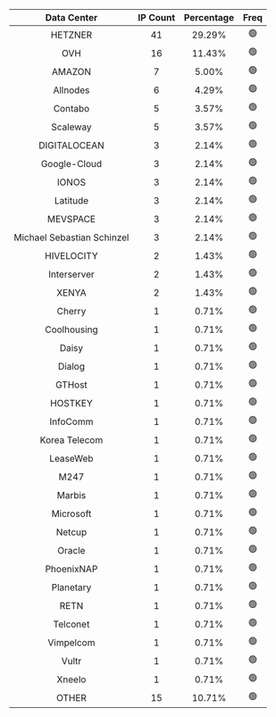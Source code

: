 | Data Center | IP Count | Percentage | Freq |
|:------------:|:--------:|:-----------:|:-----:|
| HETZNER | 41 | 29.29% | 🟢 |
| OVH | 16 | 11.43% | 🟢 |
| AMAZON | 7 | 5.00% | 🟢 |
| Allnodes | 6 | 4.29% | 🟢 |
| Contabo | 5 | 3.57% | 🟢 |
| Scaleway | 5 | 3.57% | 🟢 |
| DIGITALOCEAN | 3 | 2.14% | 🟢 |
| Google-Cloud | 3 | 2.14% | 🟢 |
| IONOS | 3 | 2.14% | 🟢 |
| Latitude | 3 | 2.14% | 🟢 |
| MEVSPACE | 3 | 2.14% | 🟢 |
| Michael Sebastian Schinzel | 3 | 2.14% | 🟢 |
| HIVELOCITY | 2 | 1.43% | 🟢 |
| Interserver | 2 | 1.43% | 🟢 |
| XENYA | 2 | 1.43% | 🟢 |
| Cherry | 1 | 0.71% | 🟢 |
| Coolhousing | 1 | 0.71% | 🟢 |
| Daisy | 1 | 0.71% | 🟢 |
| Dialog | 1 | 0.71% | 🟢 |
| GTHost | 1 | 0.71% | 🟢 |
| HOSTKEY | 1 | 0.71% | 🟢 |
| InfoComm | 1 | 0.71% | 🟢 |
| Korea Telecom | 1 | 0.71% | 🟢 |
| LeaseWeb | 1 | 0.71% | 🟢 |
| M247 | 1 | 0.71% | 🟢 |
| Marbis | 1 | 0.71% | 🟢 |
| Microsoft | 1 | 0.71% | 🟢 |
| Netcup | 1 | 0.71% | 🟢 |
| Oracle | 1 | 0.71% | 🟢 |
| PhoenixNAP | 1 | 0.71% | 🟢 |
| Planetary | 1 | 0.71% | 🟢 |
| RETN | 1 | 0.71% | 🟢 |
| Telconet | 1 | 0.71% | 🟢 |
| Vimpelcom | 1 | 0.71% | 🟢 |
| Vultr | 1 | 0.71% | 🟢 |
| Xneelo | 1 | 0.71% | 🟢 |
| OTHER | 15 | 10.71% | 🟢 |